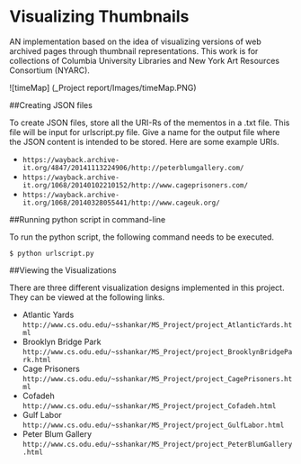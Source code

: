 Visualizing Thumbnails
======================

AN implementation based on the idea of visualizing versions of web archived pages through thumbnail representations. This work is for collections of Columbia University Libraries and New York Art Resources Consortium (NYARC). 

![timeMap] (_Project report/Images/timeMap.PNG)

##Creating JSON files

To create JSON files, store all the URI-Rs of the mementos in a .txt file. This file will be input for urlscript.py file. Give a name for the output file where the JSON content is intended to be stored. Here are some example URIs.

* `https://wayback.archive-it.org/4847/20141113224906/http://peterblumgallery.com/`
* `https://wayback.archive-it.org/1068/20140102210152/http://www.cageprisoners.com/`
* `https://wayback.archive-it.org/1068/20140328055441/http://www.cageuk.org/`

##Running python script in command-line

To run the python script, the following command needs to be executed.

```
$ python urlscript.py
```

##Viewing the Visualizations

There are three different visualization designs implemented in this project. They can be viewed at the following links.

* Atlantic Yards `http://www.cs.odu.edu/~sshankar/MS_Project/project_AtlanticYards.html`
* Brooklyn Bridge Park `http://www.cs.odu.edu/~sshankar/MS_Project/project_BrooklynBridgePark.html`
* Cage Prisoners `http://www.cs.odu.edu/~sshankar/MS_Project/project_CagePrisoners.html`
* Cofadeh `http://www.cs.odu.edu/~sshankar/MS_Project/project_Cofadeh.html`
* Gulf Labor `http://www.cs.odu.edu/~sshankar/MS_Project/project_GulfLabor.html`
* Peter Blum Gallery `http://www.cs.odu.edu/~sshankar/MS_Project/project_PeterBlumGallery.html`
